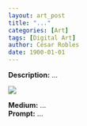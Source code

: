```yaml
---
layout: art_post
title: "..."
categories: [Art]
tags: [Digital Art]
author: César Robles
date: 1900-01-01
---
```

**Description:** ...

![](/imag/digital_art/...)

**Medium:** ...\
**Prompt:** ...